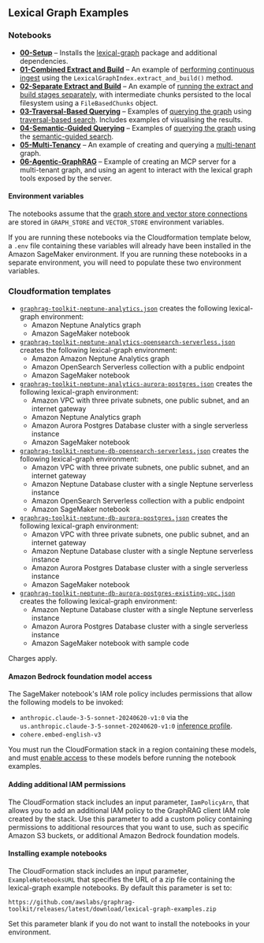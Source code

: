 ## Lexical Graph Examples

### Notebooks

  - [**00-Setup**](./notebooks/00-Setup.ipynb) – Installs the [lexical-graph](../../docs/lexical-graph/overview.md) package and additional dependencies.
  - [**01-Combined Extract and Build**](./notebooks/01-Combined-Extract-and-Build.ipynb) – An example of [performing continuous ingest](../../docs/lexical-graph/indexing.md#continous-ingest) using the `LexicalGraphIndex.extract_and_build()` method.
  - [**02-Separate Extract and Build**](./notebooks/02-Separate-Extract-and-Build.ipynb) – An example of [running the extract and build stages separately](../../docs/lexical-graph/indexing.md#run-the-extract-and-build-stages-separately), with intermediate chunks persisted to the local filesystem using a `FileBasedChunks` object.
  - [**03-Traversal-Based Querying**](./notebooks/03-Traversal-Based-Querying.ipynb) – Examples of [querying the graph](../../docs/lexical-graph/querying.md) using [traversal-based search](../../docs/lexical-graph/traversal-based-search.md). Includes examples of visualising the results.
  - [**04-Semantic-Guided Querying**](./notebooks/04-Semantic-Guided-Querying.ipynb) – Examples of [querying the graph](../../docs/lexical-graph/querying.md) using the [semantic-guided search](../../docs/lexical-graph/semantic-guided-search.md).
  - [**05-Multi-Tenancy**](./notebooks/05-Multi-Tenancy.ipynb) – An example of creating and querying a [multi-tenant](../../docs/lexical-graph/multi-tenancy.md) graph.
  - [**06-Agentic-GraphRAG**](./notebooks/06-Agentic-GraphRAG.ipynb) – Example of creating an MCP server for a multi-tenant graph, and using an agent to interact with the lexical graph tools exposed by the server.
  
#### Environment variables

The notebooks assume that the [graph store and vector store connections](../../docs/lexical-graph/storage-model.md) are stored in `GRAPH_STORE` and `VECTOR_STORE` environment variables. 

If you are running these notebooks via the Cloudformation template below, a `.env` file containing these variables will already have been installed in the Amazon SageMaker environment. If you are running these notebooks in a separate environment, you will need to populate these two environment variables.

### Cloudformation templates

  - [`graphrag-toolkit-neptune-analytics.json`](./cloudformation-templates/graphrag-toolkit-neptune-analytics.json) creates the following lexical-graph environment:
    - Amazon Neptune Analytics graph
    - Amazon SageMaker notebook
  - [`graphrag-toolkit-neptune-analytics-opensearch-serverless.json`](./cloudformation-templates/graphrag-toolkit-neptune-analytics-opensearch-serverless.json) creates the following lexical-graph environment:
    - Amazon Amazon Neptune Analytics graph
    - Amazon OpenSearch Serverless collection with a public endpoint
    - Amazon SageMaker notebook
  - [`graphrag-toolkit-neptune-analytics-aurora-postgres.json`](./cloudformation-templates/graphrag-toolkit-neptune-analytics-aurora-postgres.json) creates the following lexical-graph environment:
    - Amazon VPC with three private subnets, one public subnet, and an internet gateway
    - Amazon Neptune Analytics graph
    - Amazon Aurora Postgres Database cluster with a single serverless instance
    - Amazon SageMaker notebook
  - [`graphrag-toolkit-neptune-db-opensearch-serverless.json`](./cloudformation-templates/graphrag-toolkit-neptune-db-opensearch-serverless.json) creates the following lexical-graph environment:
    - Amazon VPC with three private subnets, one public subnet, and an internet gateway
    - Amazon Neptune Database cluster with a single Neptune serverless instance
    - Amazon OpenSearch Serverless collection with a public endpoint
    - Amazon SageMaker notebook
  - [`graphrag-toolkit-neptune-db-aurora-postgres.json`](./cloudformation-templates/graphrag-toolkit-neptune-db-aurora-postgres.json) creates the following lexical-graph environment:
    - Amazon VPC with three private subnets, one public subnet, and an internet gateway
    - Amazon Neptune Database cluster with a single Neptune serverless instance
    - Amazon Aurora Postgres Database cluster with a single serverless instance
    - Amazon SageMaker notebook
  - [`graphrag-toolkit-neptune-db-aurora-postgres-existing-vpc.json`](./cloudformation-templates/graphrag-toolkit-neptune-db-aurora-postgres.json) creates the following lexical-graph environment:
    - Amazon Neptune Database cluster with a single Neptune serverless instance
    - Amazon Aurora Postgres Database cluster with a single serverless instance
    - Amazon SageMaker notebook with sample code
 
Charges apply.

#### Amazon Bedrock foundation model access

The SageMaker notebook's IAM role policy includes permissions that allow the following models to be invoked:

- `anthropic.claude-3-5-sonnet-20240620-v1:0` via the `us.anthropic.claude-3-5-sonnet-20240620-v1:0` [inference profile](https://docs.aws.amazon.com/bedrock/latest/userguide/inference-profiles.html).
- `cohere.embed-english-v3`

You must run the CloudFormation stack in a region containing these models, and must [enable access](https://docs.aws.amazon.com/bedrock/latest/userguide/model-access.html) to these models before running the notebook examples.

#### Adding additional IAM permissions

The CloudFormation stack includes an input parameter, `IamPolicyArn`, that allows you to add an additional IAM policy to the GraphRAG client IAM role created by the stack. Use this parameter to add a custom policy containing permissions to additional resources that you want to use, such as specific Amazon S3 buckets, or additional Amazon Bedrock foundation models.

#### Installing example notebooks

The CloudFormation stack includes an input parameter, `ExampleNotebooksURL` that specifies the URL of a zip file containing the lexical-graph example notebooks. By default this parameter is set to:

```
https://github.com/awslabs/graphrag-toolkit/releases/latest/download/lexical-graph-examples.zip
```

Set this parameter blank if you do not want to install the notebooks in your environment.
